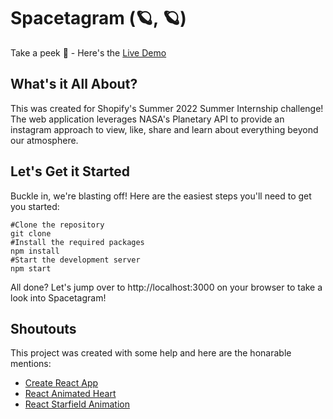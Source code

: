 # Spacetagram (🪐, 🪐)

Take a peek 👀 - Here's the [Live Demo](https://sthenic-smile.000webhostapp.com/index.html/ "Spacetagram - Turja")

## What's it All About? ##
This was created for Shopify's Summer 2022 Summer Internship challenge! The web application leverages NASA's Planetary API to provide an instagram approach to view, like, share and learn about everything beyond our atmosphere. 

## Let's Get it Started ##

Buckle in, we're blasting off! Here are the easiest steps you'll need to get you started:

```
#Clone the repository 
git clone
#Install the required packages
npm install 
#Start the development server
npm start
```

All done? Let's jump over to http://localhost:3000 on your browser to take a look into Spacetagram!

## Shoutouts ##
This project was created with some help and here are the honarable mentions:
- [Create React App](https://reactjs.org/docs/create-a-new-react-app.html/ "Create React App")
- [React Animated Heart](https://github.com/ShaunLWM/react-animated-heart/ "React Animated Heart")
- [React Starfield Animation](https://github.com/transitive-bullshit/react-starfield-animation/ "React Starfield Animation")

